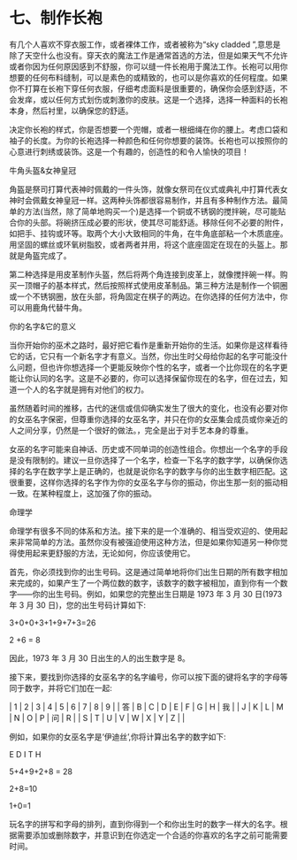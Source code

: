 # 七、制作长袍

有几个人喜欢不穿衣服工作，或者裸体工作，或者被称为“sky cladded ”,意思是除了天空什么也没有。穿天衣的魔法工作是通常首选的方法，但是如果天气不允许或者你因为任何原因感到不舒服，你可以缝一件长袍用于魔法工作。长袍可以用你想要的任何布料缝制，可以是素色的或精致的，也可以是你喜欢的任何程度。如果你不打算在长袍下穿任何衣服，仔细考虑面料是很重要的，确保你会感到舒适，不会发痒，或以任何方式划伤或刺激你的皮肤。这是一个选择，选择一种面料的长袍本身，然后衬里，以确保您的舒适。

决定你长袍的样式，你是否想要一个兜帽，或者一根细绳在你的腰上。考虑口袋和袖子的长度。为你的长袍选择一种颜色和任何你想要的装饰。长袍也可以按照你的心意进行刺绣或装饰。这是一个有趣的，创造性的和令人愉快的项目！

牛角头盔&女神皇冠

角盔是祭司打算代表神时佩戴的一件头饰，就像女祭司在仪式或典礼中打算代表女神时会佩戴女神皇冠一样。这两种头饰都很容易制作，并且有多种制作方法。最简单的方法(当然，除了简单地购买一个)是选择一个铜或不锈钢的搅拌碗，尽可能贴合你的头部。将碗挤压成必要的形状，使其尽可能舒适。移除任何不必要的附件，如把手、挂钩或环等。取两个大小大致相同的牛角，在牛角底部粘一个木质底座。用坚固的螺丝或环氧树脂胶，或者两者并用，将这个底座固定在现在的头盔上。那就是角盔完成了。

第二种选择是用皮革制作头盔，然后将两个角连接到皮革上，就像搅拌碗一样。购买一顶帽子的基本样式，然后按照样式使用皮革制品。第三种方法是制作一个铜圈或一个不锈钢圈，放在头部，将角固定在棋子的两边。在你选择的任何方法中，你可以用鹿角代替牛角。

你的名字&它的意义

当你开始你的巫术之路时，最好把它看作是重新开始你的生活。如果你是这样看待它的话，它只有一个新名字才有意义。当然，你出生时父母给你起的名字可能没什么问题，但也许你想选择一个更能反映你个性的名字，或者一个比你现在的名字更能让你认同的名字。这是不必要的，你可以选择保留你现在的名字，但在过去，知道一个人的名字就是拥有对他们的权力。

虽然随着时间的推移，古代的迷信或信仰确实发生了很大的变化，也没有必要对你的女巫名字保密，但尊重你选择的女巫名字，并只在你的女巫集会成员或你亲近的人之间分享，仍然是一个很好的做法。，完全是出于对手艺本身的尊重。

女巫的名字可能来自神话、历史或不同单词的创造性组合。你想出一个名字的手段是没有限制的。建议一旦你选择了一个名字，检查一下名字的数字学，以确保你选择的名字在数字学上是正确的，也就是说你名字的数字与你的出生数字相匹配。这很重要，这样你选择的名字作为你的女巫名字与你的振动，你出生那一刻的振动相一致。在某种程度上，这加强了你的振动。

命理学

命理学有很多不同的体系和方法。接下来的是一个准确的、相当受欢迎的、使用起来非常简单的方法。虽然你没有被强迫使用这种方法，但是如果你知道另一种你觉得使用起来更舒服的方法，无论如何，你应该使用它。

首先，你必须找到你的出生号码。这是通过简单地将你们出生日期的所有数字相加来完成的，如果产生了一个两位数的数字，该数字的数字被相加，直到你有一个数字——你的出生号码。例如，如果您的完整出生日期是 1973 年 3 月 30 日(1973 年 3 月 30 日)，您的出生号码计算如下:

3+0+0+3+1+9+7+3=26

2 +6 = 8

因此，1973 年 3 月 30 日出生的人的出生数字是 8。

接下来，要找到你选择的女巫名字的名字编号，你可以按下面的键将名字的字母等同于数字，并将它们加在一起:

| 1 | 2 | 3 | 4 | 5 | 6 | 7 | 8 | 9 |
| 答 | B | C | D | E | F | G | H | 我 |
| J | K | L | M | N | O | P | 问 | R |
| S | T | U | V | W | X | Y | Z |  |

例如，如果你的女巫名字是‘伊迪丝’,你将计算出名字的数字如下:

E D I T H

5+4+9+2+8 = 28

2+8=10

1+0=1

玩名字的拼写和字母的排列，直到你得到一个和你出生时的数字一样大的名字。根据需要添加或删除数字，并意识到在你选定一个合适的你喜欢的名字之前可能需要时间。